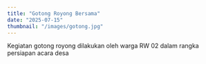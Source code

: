 ```yaml
---
title: "Gotong Royong Bersama"
date: "2025-07-15"
thumbnail: "/images/gotong.jpg"
---
```


Kegiatan gotong royong dilakukan oleh warga RW 02 dalam rangka persiapan acara desa
